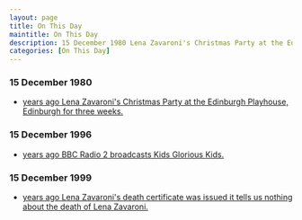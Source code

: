 ```yaml
---
layout: page
title: On This Day
maintitle: On This Day
description: 15 December 1980 Lena Zavaroni's Christmas Party at the Edinburgh Playhouse, Edinburgh for three weeks. 15 December 1996 BBC Radio 2 broadcast Kids Glorious Kids. 15 December 1999 Lena Zavaroni's death certificate was issued.
categories: [On This Day]
---
```


### 15 December 1980
* [<span id="age1"></span> years ago Lena Zavaroni's Christmas Party at the Edinburgh Playhouse, Edinburgh for three weeks.](/theatre/1980/12/15/lena-zavaronis-christmas-party.html)

### 15 December 1996
* [<span id="age2"></span> years ago BBC Radio 2 broadcasts Kids Glorious Kids.](/bbc%20radio%202/1996/12/15/kids-glorious-kids.html)

### 15 December 1999
* [<span id="age3"></span> years ago Lena Zavaroni's death certificate was issued it tells us nothing about the death of Lena Zavaroni.](/public%20records/1999/12/15/death-certificates.html)

<!-- Script for calculating number of years ago -->
<script>
var dob = '19801215';
var year = Number(dob.substr(0, 4));
var month = Number(dob.substr(4, 2)) - 1;
var day = Number(dob.substr(6, 2));
var today = new Date();
var age1 = today.getFullYear() - year;
if (today.getMonth() < month || (today.getMonth() == month && today.getDate() < day)) {
age1--;
}
document.getElementById("age1").innerHTML=age1;

var dob = '19961215';
var year = Number(dob.substr(0, 4));
var month = Number(dob.substr(4, 2)) - 1;
var day = Number(dob.substr(6, 2));
var today = new Date();
var age2 = today.getFullYear() - year;
if (today.getMonth() < month || (today.getMonth() == month && today.getDate() < day)) {
age2--;
}
document.getElementById("age2").innerHTML=age2;

var dob = '19991215';
var year = Number(dob.substr(0, 4));
var month = Number(dob.substr(4, 2)) - 1;
var day = Number(dob.substr(6, 2));
var today = new Date();
var age3 = today.getFullYear() - year;
if (today.getMonth() < month || (today.getMonth() == month && today.getDate() < day)) {
age3--;
}
document.getElementById("age3").innerHTML=age3;
</script>

